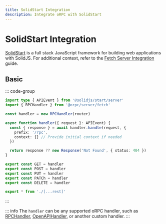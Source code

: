```yaml
---
title: SolidStart Integration
description: Integrate oRPC with SolidStart
---
```


# SolidStart Integration

[SolidStart](https://start.solidjs.com/) is a full stack JavaScript framework for building web applications with SolidJS. For additional context, refer to the [Fetch Server Integration](/docs/integrations/fetch-server) guide.

## Basic

::: code-group

```ts [src/routes/rpc/[...rest].ts]
import type { APIEvent } from '@solidjs/start/server'
import { RPCHandler } from '@orpc/server/fetch'

const handler = new RPCHandler(router)

async function handler({ request }: APIEvent) {
  const { response } = await handler.handle(request, {
    prefix: '/rpc',
    context: {} // Provide initial context if needed
  })

  return response ?? new Response('Not Found', { status: 404 })
}

export const GET = handler
export const POST = handler
export const PUT = handler
export const PATCh = handler
export const DELETE = handler
```

```ts [src/routes/rpc/index.ts]
export * from './[...rest]'
```

:::

::: info
The `handler` can be any supported oRPC handler, such as [RPCHandler](/docs/rpc-handler), [OpenAPIHandler](/docs/openapi/openapi-handler), or another custom handler.
:::
